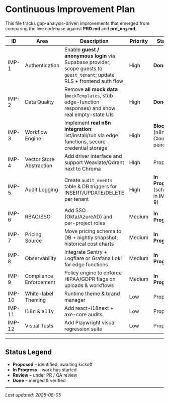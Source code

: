 # Continuous Improvement Plan

This file tracks gap-analysis-driven improvements that emerged from comparing the live codebase against **PRD.md** and **prd_org.md**.

| ID | Area | Description | Priority | Status |
| --- | --- | ----------- | -------- | ------ |
| IMP-1 | Authentication | Enable **guest / anonymous login** via Supabase provider; scope guests to `guest_tenant`; update RLS + frontend auth flow | High | **Done** |
| IMP-2 | Data Quality | Remove **all mock data** (`mockTemplates`, stub edge-function responses) and show real empty-state UIs | High | **Done** |
| IMP-3 | Workflow Engine | Implement **real n8n integration**: list/install/run via edge functions, secure credential storage | High | **Blocked** (n8n Cloud pending) |
| IMP-4 | Vector Store Abstraction | Add driver interface and support Weaviate/Qdrant next to Chroma | High | Proposed |
| IMP-5 | Audit Logging | Create `audit_events` table & DB triggers for INSERT/UPDATE/DELETE per tenant | High | **In Progress** (schema in IMP-9) |
| IMP-6 | RBAC/SSO | Add SSO (Okta/AzureAD) and per-project roles | Medium | **In Progress** |
| IMP-7 | Pricing Source | Move pricing schema to DB + nightly snapshot; historical cost charts | Medium | **In Progress** |
| IMP-8 | Observability | Integrate Sentry + Logflare or Grafana Loki for edge functions | Medium | **In Progress** |
| IMP-9 | Compliance Enforcement | Policy engine to enforce HIPAA/GDPR flags on uploads & workflows | Medium | **In Progress** |
| IMP-10 | White-label Theming | Runtime theme & brand manager | Low | Proposed |
| IMP-11 | i18n & a11y | Add react-i18next + axe-core audits | Low | Proposed |
| IMP-12 | Visual Tests | Add Playwright visual regression suite | Low | Proposed |

---

## Status Legend
* **Proposed** – identified, awaiting kickoff
* **In Progress** – work has started
* **Review** – under PR / QA review
* **Done** – merged & verified

---

*Last updated: 2025-08-05*
